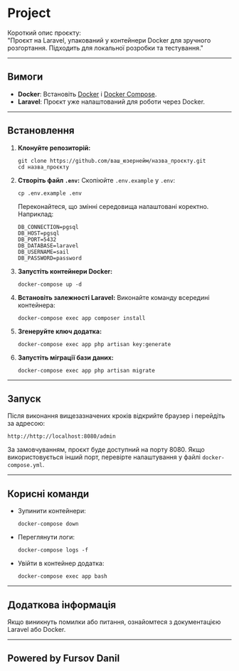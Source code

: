 # **Project**

Короткий опис проєкту:  
"Проєкт на Laravel, упакований у контейнери Docker для зручного розгортання. Підходить для локальної розробки та тестування."

---

## **Вимоги**

- **Docker**: Встановіть [Docker](https://www.docker.com/get-started) і [Docker Compose](https://docs.docker.com/compose/).
- **Laravel**: Проєкт уже налаштований для роботи через Docker.

---

## **Встановлення**

1. **Клонуйте репозиторій:**
   ```
   git clone https://github.com/ваш_юзернейм/назва_проєкту.git
   cd назва_проєкту
   ```

2. **Створіть файл `.env`:**
   Скопіюйте `.env.example` у `.env`:
   ```
   cp .env.example .env
   ```
   Переконайтеся, що змінні середовища налаштовані коректно. Наприклад:
   ```
   DB_CONNECTION=pgsql
   DB_HOST=pgsql
   DB_PORT=5432
   DB_DATABASE=laravel
   DB_USERNAME=sail
   DB_PASSWORD=password
   ```

3. **Запустіть контейнери Docker:**
   ```
   docker-compose up -d
   ```

4. **Встановіть залежності Laravel:**
   Виконайте команду всередині контейнера:
   ```
   docker-compose exec app composer install
   ```

5. **Згенеруйте ключ додатка:**
   ```
   docker-compose exec app php artisan key:generate
   ```

6. **Запустіть міграції бази даних:**
   ```
   docker-compose exec app php artisan migrate
   ```

---

## **Запуск**

Після виконання вищезазначених кроків відкрийте браузер і перейдіть за адресою:  
```
http://http://localhost:8080/admin
```

За замовчуванням, проєкт буде доступний на порту 8080. Якщо використовується інший порт, перевірте налаштування у файлі `docker-compose.yml`.

---

## **Корисні команди**

- Зупинити контейнери:
  ```
  docker-compose down
  ```
- Переглянути логи:
  ```
  docker-compose logs -f
  ```
- Увійти в контейнер додатка:
  ```
  docker-compose exec app bash
  ```

---

## **Додаткова інформація**

Якщо виникнуть помилки або питання, ознайомтеся з документацією Laravel або Docker.

---

## **Powered by Fursov Danil**

